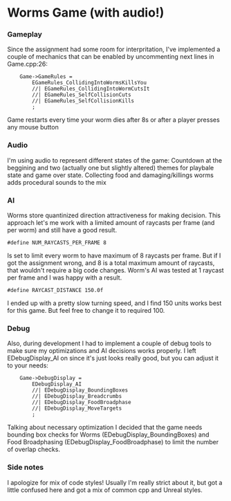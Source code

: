 # Worms Game (with audio!)

### Gameplay
Since the assignment had some room for interpritation, I've implemented a couple of mechanics that can be enabled by uncommenting next lines in Game.cpp:26:

		Game->GameRules =
			EGameRules_CollidingIntoWormsKillsYou
			//| EGameRules_CollidingIntoWormCutsIt
			//| EGameRules_SelfCollisionCuts
			//| EGameRules_SelfCollisionKills
			;
      
Game restarts every time your worm dies after 8s or after a player presses any mouse button

### Audio
I'm using audio to represent different states of the game:
Countdown at the beggining and two (actually one but slightly altered) themes for playbale state and game over state.
Collecting food and damaging/killings worms adds procedural sounds to the mix

### AI
Worms store quantinized direction attractiveness for making decision. This approach let's me work with a limited amount of raycasts per frame (and per worm) and still have a good result.
  
    #define NUM_RAYCASTS_PER_FRAME 8
  
 Is set to limit every worm to have maximum of 8 raycasts per frame. But if I got the assignment wrong, and 8 is a total maximum amount of raycasts, that wouldn't require a big code changes. Worm's AI was tested at 1 raycast per frame and I was happy with a result.
 
    #define RAYCAST_DISTANCE 150.0f
    
I ended up with a pretty slow turning speed, and I find 150 units works best for this game. But feel free to change it to required 100.


### Debug
Also, during development I had to implement a couple of debug tools to make sure my optimizations and AI decisions works properly. I left EDebugDisplay_AI on since it's just looks really good, but you can adjust it to your needs:

		Game->DebugDisplay = 
			EDebugDisplay_AI
			//| EDebugDisplay_BoundingBoxes
			//| EDebugDisplay_Breadcrumbs
			//| EDebugDisplay_FoodBroadphase
			//| EDebugDisplay_MoveTargets
			;

Talking about necessary optimization I decided that the game needs bounding box checks for Worms (EDebugDisplay_BoundingBoxes) and Food Broadphasing (EDebugDisplay_FoodBroadphase) to limit the number of overlap checks.

### Side notes
I apologize for mix of code styles! Usually I'm really strict about it, but got a little confused here and got a mix of common cpp and Unreal styles. 
